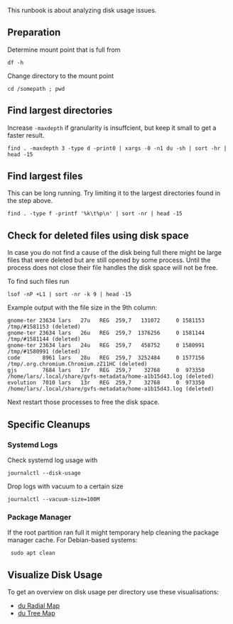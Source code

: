 This runbook is about analyzing disk usage issues.

## Preparation

Determine mount point that is full from

    df -h

Change directory to the mount point

    cd /somepath ; pwd

## Find largest directories

Increase `-maxdepth` if granularity is insuffcient, but keep it small to get a faster result.

    find . -maxdepth 3 -type d -print0 | xargs -0 -n1 du -sh | sort -hr | head -15

## Find largest files

This can be long running. Try limiting it to the largest directories found
in the step above.

    find . -type f -printf '%k\t%p\n' | sort -nr | head -15

## Check for deleted files using disk space

In case you do not find a cause of the disk being full there might be large files
that were deleted but are still opened by some process. Until the process does not
close their file handles the disk space will not be free. 

To find such files run

    lsof -nP +L1 | sort -nr -k 9 | head -15

Example output with the file size in the 9th column:

    gnome-ter 23634 lars   27u   REG  259,7   131072     0 1581153 /tmp/#1581153 (deleted)
    gnome-ter 23634 lars   26u   REG  259,7  1376256     0 1581144 /tmp/#1581144 (deleted)
    gnome-ter 23634 lars   24u   REG  259,7   458752     0 1580991 /tmp/#1580991 (deleted)
    code       8961 lars   28u   REG  259,7  3252484     0 1577156 /tmp/.org.chromium.Chromium.zZ11HC (deleted)
    gjs        7684 lars   17r   REG  259,7    32768     0  973350 /home/lars/.local/share/gvfs-metadata/home-a1b15d43.log (deleted)
    evolution  7010 lars   13r   REG  259,7    32768     0  973350 /home/lars/.local/share/gvfs-metadata/home-a1b15d43.log (deleted)

Next restart those processes to free the disk space.

## Specific Cleanups

### Systemd Logs

Check systemd log usage with

    journalctl --disk-usage

Drop logs with vacuum to a certain size

    journalctl --vacuum-size=100M

### Package Manager

If the root partition ran full it might temporary help cleaning the package 
manager cache. For Debian-based systems:

     sudo apt clean

## Visualize Disk Usage

To get an overview on disk usage per directory use these visualisations:

- [du Radial Map](https://lzone.de/visual-ops/du+Radial+Map)
- [du Tree Map](https://lzone.de/visual-ops/du+Tree+Map)
